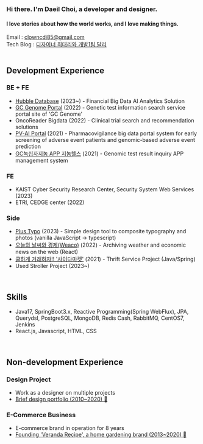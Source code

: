 ### Hi there. I'm Daeil Choi, a developer and designer.
#### I love stories about how the world works, and I love making things.
Email : clowncdi85@gmail.com<br />
Tech Blog : [디자이너 최대리와 개발1팀 달리](https://dalichoi.tistory.com/)
<br /><br />

## Development Experience

### BE + FE
- [Hubble Database](https://hubble.co.kr/) (2023~) - Financial Big Data AI Analytics Solution
- [GC Genome Portal](https://portal.gcgenome.co.kr/) (2022) - Genetic test information search service portal site of 'GC Genome'
- OncoReader Bigdata (2022) - Clinical trial search and recommendation solutions
- [PV-AI Portal](https://www.io-ai.org/) (2021) - Pharmacovigilance big data portal system for early screening of adverse event patients and genomic-based adverse event prediction
- [GC녹십자지놈 APP 지놈헬스](https://health.gcgenome.com/) (2021) - Genomic test result inquiry APP management system

### FE
- KAIST Cyber Security Research Center, Security System Web Services (2023)
- ETRI, CEDGE center (2022)

### Side
- [Plus Typo](https://typo.co.kr) (2023) - Simple design tool to composite typography and photos (vanilla JavaScript -> typescript)
- [오늘의 날씨와 경제(Weaco)](https://weaco.co.kr) (2022) - Archiving weather and economic news on the web (React)
- [쿨하게 거래하자!! '사이다마켓'](https://cake-ursinia-17b.notion.site/1939c08a7a3549febf2bfeecdcd194ad) (2021) - Thrift Service Project (Java/Spring)
- Used Stroller Project (2023~)

<br />

## Skills
- Java17, SpringBoot3.x, Reactive Programming(Spring WebFlux), JPA, Querydsl, PostgreSQL, MongoDB, Redis Cash, RabbitMQ, CentOS7, Jenkins
- React.js, Javascript, HTML, CSS

<br />

## Non-development Experience

### Design Project
- Work as a designer on multiple projects
- [Brief design portfolio (2010~2020) 🔗](https://www.notion.so/249e0e8de2a84a379ce215ac153f4707)

### E-Commerce Business
- E-commerce brand in operation for 8 years
- [Founding 'Veranda Recipe', a home gardening brand (2013~2020) 🔗](https://www.notion.so/e-commerce-2013-2020-47e0b8e72a4140438a4cb88c7a1f95c5)

